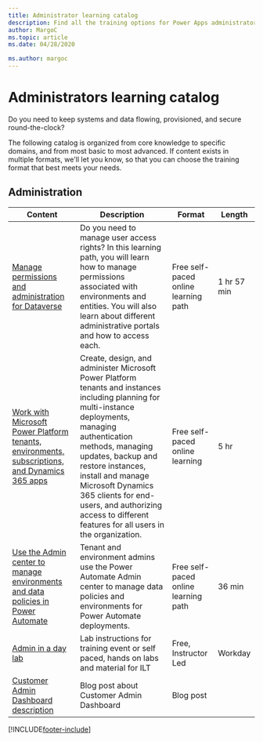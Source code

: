 ```yaml
---
title: Administrator learning catalog
description: Find all the training options for Power Apps administrators
author: MargoC
ms.topic: article
ms.date: 04/28/2020

ms.author: margoc
---
```


# Administrators learning catalog

Do you need to keep systems and data flowing, provisioned, and secure round-the-clock?

The following catalog is organized from core knowledge to specific domains, and from most basic to most advanced. If content exists in multiple formats, we'll let you know, so that you can choose the training format that best meets your needs.

## Administration

| Content  | Description  | Format   | Length    |
|----------|--------------|----------|-----------|
| [Manage permissions and administration for Dataverse](/training/paths/manage-permissions-administration-common-data-service/)| Do you need to manage user access rights? In this learning path, you will learn how to manage permissions associated with environments and entities. You will also learn about different administrative portals and how to access each.| Free self-paced online learning path |1 hr 57 min |
| [Work with Microsoft Power Platform tenants, environments, subscriptions, and Dynamics 365 apps](/training/paths/implementing-customer-engagement-apps/)| Create, design, and administer Microsoft Power Platform tenants and instances including planning for multi-instance deployments, managing authentication methods, managing updates, backup and restore instances, install and manage Microsoft Dynamics 365 clients for end-users, and authorizing access to different features for all users in the organization.| Free self-paced online learning | 5 hr |
| [Use the Admin center to manage environments and data policies in Power Automate](/training/modules/administer-flows/)| Tenant and environment admins use the Power Automate Admin center to manage data policies and environments for Power Automate deployments. | Free self-paced online learning path | 36 min |
| [Admin in a day lab](https://github.com/microsoft/powerapps-tools/tree/master/Administration/AdminInADay) | Lab instructions for training event or self paced, hands on labs and material for ILT | Free, Instructor Led | Workday |
| [Customer Admin Dashboard description](https://powerapps.microsoft.com/blog/custom-admin-dashboard-with-the-powerapps-admin-connectors/) | Blog post about Customer Admin Dashboard   | Blog post   | |

[!INCLUDE[footer-include](../includes/footer-banner.md)]
